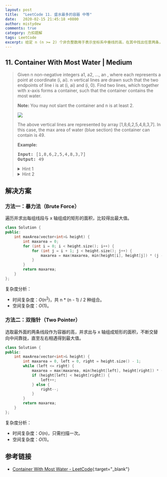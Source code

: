 ```yaml
---
layout: post
title:  "LeetCode 11. 盛水最多的容器 中等"
date:   2020-02-15 21:45:18 +0800
author: mistydew
comments: true
category: 力扣题解
tags: LeetCode
excerpt: 给定 n (n >= 2) 个非负整数用于表示坐标系中垂线的高，在其中找出任意两条，使它们与 x 轴构成的容器可以容纳最多的水。
---
```

## 11. Container With Most Water | Medium

> Given n non-negative integers a1, a2, ..., an , where each represents a point at coordinate (i, ai). n vertical lines are drawn such that the two endpoints of line i is at (i, ai) and (i, 0). Find two lines, which together with x-axis forms a container, such that the container contains the most water.
> 
> **Note:** You may not slant the container and n is at least 2.
> 
> ![](https://s3-lc-upload.s3.amazonaws.com/uploads/2018/07/17/question_11.jpg)
> 
> The above vertical lines are represented by array [1,8,6,2,5,4,8,3,7]. In this case, the max area of water (blue section) the container can contain is 49.
> 
> **Example:**
> 
> <pre>
> <strong>Input:</strong> [1,8,6,2,5,4,8,3,7]
> <strong>Output:</strong> 49
> </pre>
>
> <details>
> <summary>Hint 1</summary>
> The aim is to maximize the area formed between the vertical lines. The area of any container is calculated using the shorter line as length and the distance between the lines as the width of the rectangle.
> <pre>
> Area = length of shorter vertical line * distance between lines
> </pre>
> We can definitely get the maximum width container as the outermost lines have the maximum distance between them. However, this container <b>might not be the maximum in size</b> as one of the vertical lines of this container could be really short.
> <br>
> <img src="https://assets.leetcode.com/uploads/2019/10/20/hint_water_trap_1.png" width="500">
> <img src="https://assets.leetcode.com/uploads/2019/10/20/hint_water_trap_2.png" width="500">
> </details>
> 
> <details>
> <summary>Hint 2</summary>
> Start with the maximum width container and go to a shorter width container if there is a vertical line longer than the current containers shorter line. This way we are compromising on the width but we are looking forward to a longer length container.
> </details>

## 解决方案

### 方法一：暴力法（Brute Force）

遍历并求出每组线段与 x 轴组成的矩形的面积，比较得出最大值。

```cpp
class Solution {
public:
    int maxArea(vector<int>& height) {
        int maxarea = 0;
        for (int i = 0; i < height.size(); i++) {
            for (int j = i + 1; j < height.size(); j++) {
                maxarea = max(maxarea, min(height[i], height[j]) * (j - i));
            }
        }
        return maxarea;
    }
};
```

复杂度分析：
* 时间复杂度：_O_(n<sup>2</sup>)，共 n * (n - 1) / 2 种组合。
* 空间复杂度：_O_(1)。

### 方法二：双指针（Two Pointer）

选取最外面的两条线段作为容器的高，并求出与 x 轴组成矩形的面积，不断交替向中间靠拢，直至左右相遇得到最大值。

```cpp
class Solution {
public:
    int maxArea(vector<int>& height) {
        int maxarea = 0, left = 0, right = height.size() - 1;
        while (left <= right) {
            maxarea = max(maxarea, min(height[left], height[right]) * (right - left));
            if (height[left] < height[right]) {
                left++;
            } else {
                right--;
            }
        }
        return maxarea;
    }
};
```

复杂度分析：
* 时间复杂度：_O_(n)，只需扫描一次。
* 空间复杂度：_O_(1)。

## 参考链接

* [Container With Most Water - LeetCode](https://leetcode.com/problems/container-with-most-water/){:target="_blank"}
